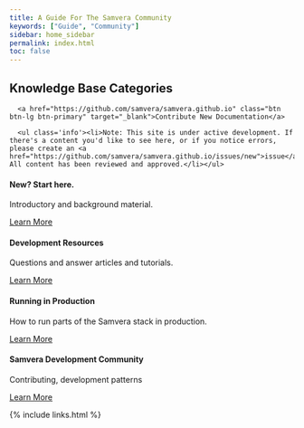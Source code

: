 ```yaml
---
title: A Guide For The Samvera Community
keywords: ["Guide", "Community"]
sidebar: home_sidebar
permalink: index.html
toc: false
---
```

<div class="row">
   <div class="col-lg-12">
      <h2 class="page-header">Knowledge Base Categories</h2>

      <a href="https://github.com/samvera/samvera.github.io" class="btn btn-lg btn-primary" target="_blank">Contribute New Documentation</a>

      <ul class='info'><li>Note: This site is under active development. If there's a content you'd like to see here, or if you notice errors, please create an <a href="https://github.com/samvera/samvera.github.io/issues/new">issue</a>. All content has been reviewed and approved.</li></ul>
   </div>
   <div class="col-md-3 col-sm-6">
       <div class="panel panel-default text-center">
           <div class="panel-heading">
               <span class="fa-stack fa-5x">
                     <i class="fa fa-circle fa-stack-2x text-primary"></i>
                     <i class="fa fa-lightbulb-o fa-stack-1x fa-inverse"></i>
               </span>
           </div>
           <div class="panel-body">
               <h4>New? Start here.</h4>
               <p>Introductory and background material.</p>
               <a href="tag_getting_started.html" class="btn btn-primary">Learn More</a>
           </div>
       </div>
   </div>
   <div class="col-md-3 col-sm-6">
       <div class="panel panel-default text-center">
           <div class="panel-heading">
               <span class="fa-stack fa-5x">
                     <i class="fa fa-circle fa-stack-2x text-primary"></i>
                     <i class="fa fa-thumbs-o-up fa-stack-1x fa-inverse"></i>
               </span>
           </div>
           <div class="panel-body">
               <h4>Development Resources</h4>
               <p>Questions and answer articles and tutorials.</p>
               <a href="tag_development_resources.html" class="btn btn-primary">Learn More</a>
           </div>
       </div>
   </div>
   <div class="col-md-3 col-sm-6">
       <div class="panel panel-default text-center">
           <div class="panel-heading">
               <span class="fa-stack fa-5x">
                     <i class="fa fa-circle fa-stack-2x text-primary"></i>
                     <i class="fa fa-cogs fa-stack-1x fa-inverse"></i>
               </span>
           </div>
           <div class="panel-body">
               <h4>Running in Production</h4>
               <p>How to run parts of the Samvera stack in production.</p>
               <a href="tag_running_in_production.html" class="btn btn-primary">Learn More</a>
           </div>
       </div>
   </div>
   <div class="col-md-3 col-sm-6">
       <div class="panel panel-default text-center">
           <div class="panel-heading">
               <span class="fa-stack fa-5x">
                     <i class="fa fa-circle fa-stack-2x text-primary"></i>
                     <i class="fa fa-code-fork fa-stack-1x fa-inverse"></i>
               </span>
           </div>
           <div class="panel-body">
               <h4>Samvera Development Community</h4>
               <p>Contributing, development patterns</p>
               <a href="tag_community.html" class="btn btn-primary">Learn More</a>
           </div>
       </div>
   </div>
</div>

{% include links.html %}
